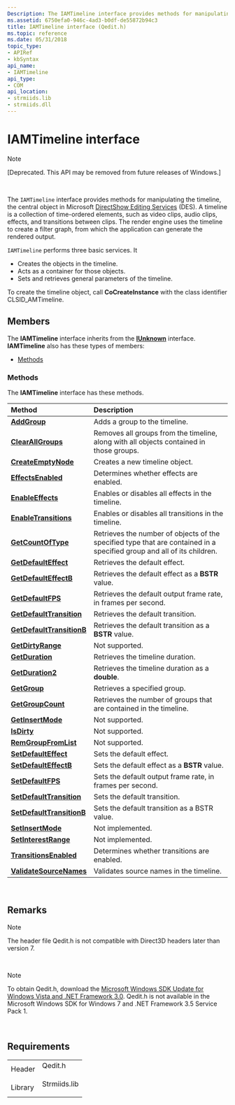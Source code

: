 ```yaml
---
Description: The IAMTimeline interface provides methods for manipulating the timeline, the central object in Microsoft DirectShow Editing Services (DES).
ms.assetid: 6750efa0-946c-4ad3-b0df-de55872b94c3
title: IAMTimeline interface (Qedit.h)
ms.topic: reference
ms.date: 05/31/2018
topic_type: 
- APIRef
- kbSyntax
api_name: 
- IAMTimeline
api_type: 
- COM
api_location: 
- strmiids.lib
- strmiids.dll
---
```


# IAMTimeline interface

> [!Note]  
> \[Deprecated. This API may be removed from future releases of Windows.\]

 

The `IAMTimeline` interface provides methods for manipulating the timeline, the central object in Microsoft [DirectShow Editing Services](directshow-editing-services.md) (DES). A timeline is a collection of time-ordered elements, such as video clips, audio clips, effects, and transitions between clips. The render engine uses the timeline to create a filter graph, from which the application can generate the rendered output.

`IAMTimeline` performs three basic services. It

-   Creates the objects in the timeline.
-   Acts as a container for those objects.
-   Sets and retrieves general parameters of the timeline.

To create the timeline object, call **CoCreateInstance** with the class identifier CLSID\_AMTimeline.

## Members

The **IAMTimeline** interface inherits from the [**IUnknown**](https://msdn.microsoft.com/en-us/library/ms680509(v=VS.85).aspx) interface. **IAMTimeline** also has these types of members:

-   [Methods](#methods)

### Methods

The **IAMTimeline** interface has these methods.



| Method                                                             | Description                                                                                                                       |
|:-------------------------------------------------------------------|:----------------------------------------------------------------------------------------------------------------------------------|
| [**AddGroup**](iamtimeline-addgroup.md)                           | Adds a group to the timeline.<br/>                                                                                          |
| [**ClearAllGroups**](iamtimeline-clearallgroups.md)               | Removes all groups from the timeline, along with all objects contained in those groups.<br/>                                |
| [**CreateEmptyNode**](iamtimeline-createemptynode.md)             | Creates a new timeline object.<br/>                                                                                         |
| [**EffectsEnabled**](iamtimeline-effectsenabled.md)               | Determines whether effects are enabled.<br/>                                                                                |
| [**EnableEffects**](iamtimeline-enableeffects.md)                 | Enables or disables all effects in the timeline.<br/>                                                                       |
| [**EnableTransitions**](iamtimeline-enabletransitions.md)         | Enables or disables all transitions in the timeline.<br/>                                                                   |
| [**GetCountOfType**](iamtimeline-getcountoftype.md)               | Retrieves the number of objects of the specified type that are contained in a specified group and all of its children.<br/> |
| [**GetDefaultEffect**](iamtimeline-getdefaulteffect.md)           | Retrieves the default effect.<br/>                                                                                          |
| [**GetDefaultEffectB**](iamtimeline-getdefaulteffectb.md)         | Retrieves the default effect as a **BSTR** value.<br/>                                                                      |
| [**GetDefaultFPS**](iamtimeline-getdefaultfps.md)                 | Retrieves the default output frame rate, in frames per second.<br/>                                                         |
| [**GetDefaultTransition**](iamtimeline-getdefaulttransition.md)   | Retrieves the default transition.<br/>                                                                                      |
| [**GetDefaultTransitionB**](iamtimeline-getdefaulttransitionb.md) | Retrieves the default transition as a **BSTR** value.<br/>                                                                  |
| [**GetDirtyRange**](iamtimeline-getdirtyrange.md)                 | Not supported.<br/>                                                                                                         |
| [**GetDuration**](iamtimeline-getduration.md)                     | Retrieves the timeline duration.<br/>                                                                                       |
| [**GetDuration2**](iamtimeline-getduration2.md)                   | Retrieves the timeline duration as a **double**.<br/>                                                                       |
| [**GetGroup**](iamtimeline-getgroup.md)                           | Retrieves a specified group.<br/>                                                                                           |
| [**GetGroupCount**](iamtimeline-getgroupcount.md)                 | Retrieves the number of groups that are contained in the timeline.<br/>                                                     |
| [**GetInsertMode**](iamtimeline-getinsertmode.md)                 | Not supported.<br/>                                                                                                         |
| [**IsDirty**](iamtimeline-isdirty.md)                             | Not supported.<br/>                                                                                                         |
| [**RemGroupFromList**](iamtimeline-remgroupfromlist.md)           | Not supported.<br/>                                                                                                         |
| [**SetDefaultEffect**](iamtimeline-setdefaulteffect.md)           | Sets the default effect.<br/>                                                                                               |
| [**SetDefaultEffectB**](iamtimeline-setdefaulteffectb.md)         | Sets the default effect as a **BSTR** value.<br/>                                                                           |
| [**SetDefaultFPS**](iamtimeline-setdefaultfps.md)                 | Sets the default output frame rate, in frames per second.<br/>                                                              |
| [**SetDefaultTransition**](iamtimeline-setdefaulttransition.md)   | Sets the default transition.<br/>                                                                                           |
| [**SetDefaultTransitionB**](iamtimeline-setdefaulttransitionb.md) | Sets the default transition as a BSTR value.<br/>                                                                           |
| [**SetInsertMode**](iamtimeline-setinsertmode.md)                 | Not implemented.<br/>                                                                                                       |
| [**SetInterestRange**](iamtimeline-setinterestrange.md)           | Not implemented.<br/>                                                                                                       |
| [**TransitionsEnabled**](iamtimeline-transitionsenabled.md)       | Determines whether transitions are enabled.<br/>                                                                            |
| [**ValidateSourceNames**](iamtimeline-validatesourcenames.md)     | Validates source names in the timeline.<br/>                                                                                |



 

## Remarks

> [!Note]  
> The header file Qedit.h is not compatible with Direct3D headers later than version 7.

 

> [!Note]  
> To obtain Qedit.h, download the [Microsoft Windows SDK Update for Windows Vista and .NET Framework 3.0](https://go.microsoft.com/fwlink/p/?linkid=129787). Qedit.h is not available in the Microsoft Windows SDK for Windows 7 and .NET Framework 3.5 Service Pack 1.

 

## Requirements



|                    |                                                                                         |
|--------------------|-----------------------------------------------------------------------------------------|
| Header<br/>  | <dl> <dt>Qedit.h</dt> </dl>      |
| Library<br/> | <dl> <dt>Strmiids.lib</dt> </dl> |



 

 




